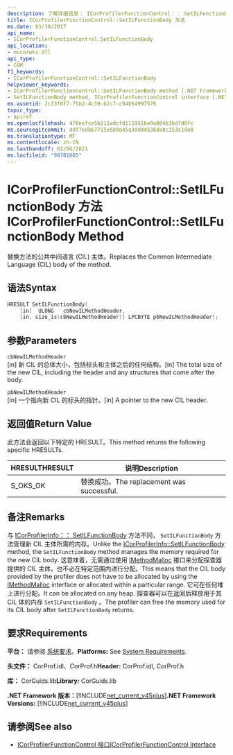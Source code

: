 ```yaml
---
description: 了解详细信息： ICorProfilerFunctionControl：： SetILFunctionBody 方法
title: ICorProfilerFunctionControl::SetILFunctionBody 方法
ms.date: 03/30/2017
api_name:
- ICorProfilerFunctionControl.SetILFunctionBody
api_location:
- mscorwks.dll
api_type:
- COM
f1_keywords:
- ICorProfilerFunctionControl::SetILFunctionBody
helpviewer_keywords:
- ICorProfilerFunctionControl::SetILFunctionBody method [.NET Framework profiling]
- SetILFunctionBody method, ICorProfilerFunctionControl interface [.NET Framework profiling]
ms.assetid: 2c33f0f7-75b2-4c19-b2c7-c94b54997576
topic_type:
- apiref
ms.openlocfilehash: 470eefce5b211adcfd111951be9a004b3bd7d8fc
ms.sourcegitcommit: ddf7edb67715a5b9a45e3dd44536dabc153c1de0
ms.translationtype: MT
ms.contentlocale: zh-CN
ms.lasthandoff: 02/06/2021
ms.locfileid: "99781605"
---
```

# <a name="icorprofilerfunctioncontrolsetilfunctionbody-method"></a><span data-ttu-id="52acc-103">ICorProfilerFunctionControl::SetILFunctionBody 方法</span><span class="sxs-lookup"><span data-stu-id="52acc-103">ICorProfilerFunctionControl::SetILFunctionBody Method</span></span>

<span data-ttu-id="52acc-104">替换方法的公共中间语言 (CIL) 主体。</span><span class="sxs-lookup"><span data-stu-id="52acc-104">Replaces the Common Intermediate Language (CIL) body of the method.</span></span>  
  
## <a name="syntax"></a><span data-ttu-id="52acc-105">语法</span><span class="sxs-lookup"><span data-stu-id="52acc-105">Syntax</span></span>  
  
```cpp  
HRESULT SetILFunctionBody(  
    [in]  ULONG   cbNewILMethodHeader,  
    [in, size_is(cbNewILMethodHeader)] LPCBYTE pbNewILMethodHeader);  
```  
  
## <a name="parameters"></a><span data-ttu-id="52acc-106">参数</span><span class="sxs-lookup"><span data-stu-id="52acc-106">Parameters</span></span>  

 `cbNewILMethodHeader`  
 <span data-ttu-id="52acc-107">[in] 新 CIL 的总体大小，包括标头和主体之后的任何结构。</span><span class="sxs-lookup"><span data-stu-id="52acc-107">[in] The total size of the new CIL, including the header and any structures that come after the body.</span></span>  
  
 `pbNewILMethodHeader`  
 <span data-ttu-id="52acc-108">[in] 一个指向新 CIL 的标头的指针。</span><span class="sxs-lookup"><span data-stu-id="52acc-108">[in] A pointer to the new CIL header.</span></span>  
  
## <a name="return-value"></a><span data-ttu-id="52acc-109">返回值</span><span class="sxs-lookup"><span data-stu-id="52acc-109">Return Value</span></span>  

 <span data-ttu-id="52acc-110">此方法会返回以下特定的 HRESULT。</span><span class="sxs-lookup"><span data-stu-id="52acc-110">This method returns the following specific HRESULTs.</span></span>  
  
|<span data-ttu-id="52acc-111">HRESULT</span><span class="sxs-lookup"><span data-stu-id="52acc-111">HRESULT</span></span>|<span data-ttu-id="52acc-112">说明</span><span class="sxs-lookup"><span data-stu-id="52acc-112">Description</span></span>|  
|-------------|-----------------|  
|<span data-ttu-id="52acc-113">S_OK</span><span class="sxs-lookup"><span data-stu-id="52acc-113">S_OK</span></span>|<span data-ttu-id="52acc-114">替换成功。</span><span class="sxs-lookup"><span data-stu-id="52acc-114">The replacement was successful.</span></span>|  
  
## <a name="remarks"></a><span data-ttu-id="52acc-115">备注</span><span class="sxs-lookup"><span data-stu-id="52acc-115">Remarks</span></span>  

 <span data-ttu-id="52acc-116">与 [ICorProfilerInfo：： SetILFunctionBody](icorprofilerinfo-setilfunctionbody-method.md) 方法不同， `SetILFunctionBody` 方法管理新 CIL 主体所需的内存。</span><span class="sxs-lookup"><span data-stu-id="52acc-116">Unlike the [ICorProfilerInfo::SetILFunctionBody](icorprofilerinfo-setilfunctionbody-method.md) method, the `SetILFunctionBody` method manages the memory required for the new CIL body.</span></span> <span data-ttu-id="52acc-117">这意味着，无需通过使用 [IMethodMalloc](imethodmalloc-interface.md) 接口来分配探查器提供的 CIL 主体，也不必在特定范围内进行分配。</span><span class="sxs-lookup"><span data-stu-id="52acc-117">This means that the CIL body provided by the profiler does not have to be allocated by using the [IMethodMalloc](imethodmalloc-interface.md) interface or allocated within a particular range.</span></span> <span data-ttu-id="52acc-118">它可在任何堆上进行分配。</span><span class="sxs-lookup"><span data-stu-id="52acc-118">It can be allocated on any heap.</span></span> <span data-ttu-id="52acc-119">探查器可以在返回后释放用于其 CIL 体的内存 `SetILFunctionBody` 。</span><span class="sxs-lookup"><span data-stu-id="52acc-119">The profiler can free the memory used for its CIL body after `SetILFunctionBody` returns.</span></span>  
  
## <a name="requirements"></a><span data-ttu-id="52acc-120">要求</span><span class="sxs-lookup"><span data-stu-id="52acc-120">Requirements</span></span>  

 <span data-ttu-id="52acc-121">**平台：** 请参阅 [系统要求](../../get-started/system-requirements.md)。</span><span class="sxs-lookup"><span data-stu-id="52acc-121">**Platforms:** See [System Requirements](../../get-started/system-requirements.md).</span></span>  
  
 <span data-ttu-id="52acc-122">**头文件：** CorProf.idl、CorProf.h</span><span class="sxs-lookup"><span data-stu-id="52acc-122">**Header:** CorProf.idl, CorProf.h</span></span>  
  
 <span data-ttu-id="52acc-123">**库：** CorGuids.lib</span><span class="sxs-lookup"><span data-stu-id="52acc-123">**Library:** CorGuids.lib</span></span>  
  
 <span data-ttu-id="52acc-124">**.NET Framework 版本：**[!INCLUDE[net_current_v45plus](../../../../includes/net-current-v45plus-md.md)]</span><span class="sxs-lookup"><span data-stu-id="52acc-124">**.NET Framework Versions:** [!INCLUDE[net_current_v45plus](../../../../includes/net-current-v45plus-md.md)]</span></span>  
  
## <a name="see-also"></a><span data-ttu-id="52acc-125">请参阅</span><span class="sxs-lookup"><span data-stu-id="52acc-125">See also</span></span>

- [<span data-ttu-id="52acc-126">ICorProfilerFunctionControl 接口</span><span class="sxs-lookup"><span data-stu-id="52acc-126">ICorProfilerFunctionControl Interface</span></span>](icorprofilerfunctioncontrol-interface.md)
